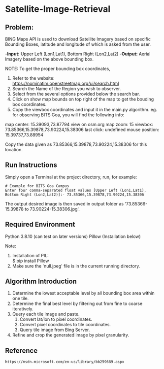 # Satellite-Image-Retrieval
## Problem: 
BING Maps API is used to download Satellite Imagery based on specific Bounding Boxes, latitude and longitude of which is asked from the user.

-**Input:** Upper Left (Lon1,Lat1), Bottom Right (Lon2,Lat2)
-**Output:** Aerial Imagery based on the above bounding box.

NOTE: To get the proper bounding box coordinates, 
1. Refer to the website: https://nominatim.openstreetmap.org/ui/search.html
2. Search the Name of the Region you wish to observer.
3. Select from the several options provided below the search bar.
4. Click on show map bounds on top right of the map to get the bouding box coordinates.
5. Copy the viewbox coordinates and input it in the main.py algorithm.
eg. for observing BITS Goa, you will find the following info:

map center: 15.39093,73.87794 view on osm.org
map zoom: 15
viewbox: 73.85366,15.39878,73.90224,15.38306
last click: undefined
mouse position: 15.39737,73.88954

Copy the data given as 73.85366,15.39878,73.90224,15.38306 for this location.

## Run Instructions
Simply open a Terminal at the project directory, run, for example:

    # Example for BITS Goa Campus
    Enter four comma-separated float values [Upper Left (Lon1,Lat1), Bottom Right (Lon2,Lat2)]:- 73.85366,15.39878,73.90224,15.38306

The output desired image is then saved in output folder as '73.85366-15.39878 to 73.90224-15.38306.jpg'.

## Required Environment
Python 3.8.10 (can test on later versions)
Pillow (Installation below)

Note:
1. Installation of PIL:  
		$ pip install Pillow
2. Make sure the 'null.jpeg' file is in the current running directory.

## Algorithm Introduction
1. Determine the lowest acceptable level by all bounding box area within one tile.
2. Determine the final best level by filtering out from fine to coarse iteratively.
3. Query each tile image and paste.
      1) Convert lat/lon to pixel coordinates.
      2) Convert pixel coordinates to tile coordinates.
      3) Query tile image from Bing Server.
4. Refine and crop the generated image by pixel granularity.

## Reference
	https://msdn.microsoft.com/en-us/library/bb259689.aspx
